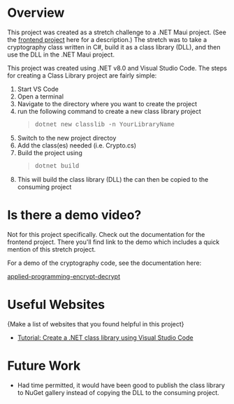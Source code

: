 # Overview

This project was created as a stretch challenge to a .NET Maui project. (See the [frontend project](https://github.com/ScratchyPDX/applied-programming-encrypt-decrypt-frontend) here for a description.) The stretch was to take a cryptography class written in C#, build it as a class library (DLL), and then use the DLL in the .NET Maui project.

This project was created using .NET v8.0 and Visual Studio Code. The steps for creating a Class Library project are fairly simple:

1. Start VS Code
2. Open a terminal
3. Navigate to the directory where you want to create the project
4. run the following command to create a new class library project
    > <span style="font-family: 'Courier New', Courier, monospace;">dotnet new classlib -n YourLibraryName</span>
5. Switch to the new project directoy
6. Add the class(es) needed (i.e. Crypto.cs)
6. Build the project using 
    > <span style="font-family: 'Courier New', Courier, monospace;">dotnet build</span>
7. This will build the class library (DLL) the can then be copied to the consuming project


# Is there a demo video?
Not for this project specifically. Check out the documentation for the frontend project. There you'll find link to the demo which includes a quick mention of this stretch project.

For a demo of the cryptography code, see the documentation here:

[applied-programming-encrypt-decrypt](https://github.com/ScratchyPDX/applied-programming-encrypt-decrypt)

# Useful Websites

{Make a list of websites that you found helpful in this project}

- [Tutorial: Create a .NET class library using Visual Studio Code](https://learn.microsoft.com/en-us/dotnet/core/tutorials/library-with-visual-studio-code?pivots=dotnet-8-0)

# Future Work

- Had time permitted, it would have been good to publish the class library to NuGet gallery instead of copying the DLL to the consuming project.
